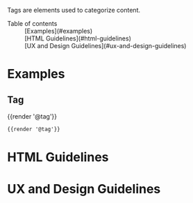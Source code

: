 Tags are elements used to categorize content.

<nav class="element-navigation">
  <dl class="element-navigation__list">
    <dt class="element-navigation__title">Table of contents</dt>
    <dd class="element-navigation__item">[Examples](#examples)</dd>
    <dd class="element-navigation__item">[HTML Guidelines](#html-guidelines)</dd>
    <dd class="element-navigation__item">[UX and Design Guidelines](#ux-and-design-guidelines)</dd>
  </dl>
</nav>

# Examples
## Tag
<div class="element-preview">
  <div class="element-preview__inner">{{render '@tag'}}</div>
</div>

```html
{{render '@tag'}}
```

# HTML Guidelines

# UX and Design Guidelines
